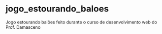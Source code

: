# jogo_estourando_baloes
 Jogo estourando balões feito durante o curso de desenvolvimento web do Prof. Damasceno
